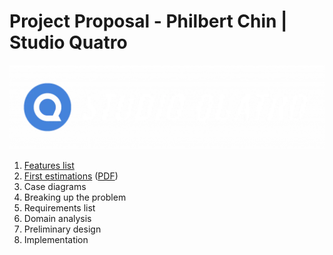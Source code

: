 # Project Proposal - Philbert Chin | Studio Quatro

![Studio Quatro](docs/figures/studioquatro.png)

1. [Features list](docs/1-features_list.md)
2. [First estimations](docs/2-first_approach.md) ([PDF](docs/2-first_approach.pdf))
3. Case diagrams
4. Breaking up the problem
5. Requirements list
6. Domain analysis
7. Preliminary design
8. Implementation
